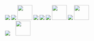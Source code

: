 
<div>
  <img src="https://img.icons8.com/color/48/000000/html-5--v1.png"/>
  <img src="https://img.icons8.com/color/48/000000/css3.png"/> 
  <img src="https://user-images.githubusercontent.com/74745265/153753055-95d4459f-b4ea-4d44-a2de-e5bad61dcaa9.svg" width="48px" height="48px">
  <img src="https://img.icons8.com/color/48/000000/javascript--v1.png"/>
  <img src="https://img.icons8.com/color/48/000000/typescript.png"/>
  <img src="https://img.icons8.com/office/48/000000/react.png"/>
  <img src="https://user-images.githubusercontent.com/74745265/153752813-093400b7-d96c-4902-a02a-364cf5e1c231.svg" width="48px" height="48px">
  <img src="https://img.icons8.com/color/48/000000/redux.png"/>
  <img src="https://user-images.githubusercontent.com/74745265/153752615-111d049c-913c-431a-af21-75a523499443.svg" width="48px" height="48px">
</div>
<div>
  <img src="https://img.icons8.com/external-tal-revivo-shadow-tal-revivo/48/000000/external-ruby-a-dynamic-open-source-programming-language-logo-shadow-tal-revivo.png"/>　
  <img src="https://user-images.githubusercontent.com/74745265/153753298-ce3e6ef9-d1bb-4066-8239-4ebb150b5d34.png" width="48px" height="48px">
</div>
